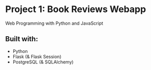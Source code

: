 # Project 1: Book Reviews Webapp

Web Programming with Python and JavaScript

## Built with:

* Python
* Flask (& Flask Session)
* PostgreSQL (& SQLAlchemy)
